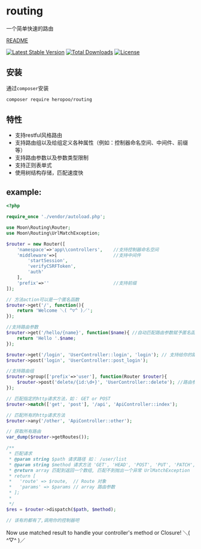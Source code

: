 # routing
一个简单快速的路由

[README](./README.md)

[![Latest Stable Version](https://poser.pugx.org/heropoo/routing/v/stable)](https://packagist.org/packages/heropoo/routing)
[![Total Downloads](https://poser.pugx.org/heropoo/routing/downloads)](https://packagist.org/packages/heropoo/routing)
[![License](https://poser.pugx.org/heropoo/routing/license)](https://packagist.org/packages/heropoo/routing)

## 安装
通过`composer`安装
```sh
composer require heropoo/routing
```

## 特性
- 支持restful风格路由
- 支持路由组以及给组定义各种属性（例如：控制器命名空间、中间件、前缀等）
- 支持路由参数以及参数类型限制
- 支持正则表单式 
- 使用树结构存储，匹配速度快

## example:
```php
<?php

require_once './vendor/autoload.php';

use Moon\Routing\Router;
use Moon\Routing\UrlMatchException;

$router = new Router([
    'namespace'=>'app\\controllers',    //支持控制器命名空间
    'middleware'=>[                     //支持中间件
        'startSession',
        'verifyCSRFToken',
        'auth'
    ],
    'prefix'=>''                        //支持前缀
]);

// 方法action可以是一个匿名函数
$router->get('/', function(){
    return 'Welcome ＼( ^▽^ )／';
});

//支持路由参数
$router->get('/hello/{name}', function($name){ //自动匹配路由参数赋予匿名函数
    return 'Hello '.$name;
});

$router->get('/login', 'UserController::login', 'login'); // 支持给你的路由自定义名称
$router->post('login', 'UserController::post_login');

//支持路由组
$router->group(['prefix'=>'user'], function(Router $router){
    $router->post('delete/{id:\d+}', 'UserController::delete'); //路由参数 支持正则类型 {param:type}
});

// 匹配指定的http请求方法，如： GET or POST
$router->match(['get', 'post'], '/api', 'ApiController::index');

// 匹配所有的http请求方法
$router->any('/other', 'ApiController::other');

// 获取所有路由
var_dump($router->getRoutes());

/**
 * 匹配请求
 * @param string $path 请求路径 如： /user/list
 * @param string $method 请求方法 'GET', 'HEAD', 'POST', 'PUT', 'PATCH', 'DELETE', 'OPTIONS''GET', 'HEAD', 'POST', 'PUT', 'PATCH', 'DELETE', 'OPTIONS'
 * @return array 匹配到返回一个数组, 匹配不到抛出一个异常 UrlMatchException
 * return [
 *   'route' => $route,  // Route 对象
 *   'params' => $params // array 路由参数
 * ];
 *
 */
$res = $router->dispatch($path, $method);

// 该有的都有了,调用你的控制器吧

```

Now use matched result to handle your controller's method or Closure! ＼( ^▽^ )／
